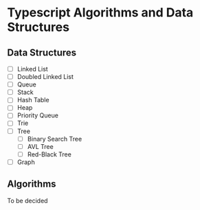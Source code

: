 # Typescript Algorithms and Data Structures

## Data Structures

- [ ] Linked List
- [ ] Doubled Linked List
- [ ] Queue
- [ ] Stack
- [ ] Hash Table
- [ ] Heap
- [ ] Priority Queue
- [ ] Trie
- [ ] Tree
  - [ ] Binary Search Tree
  - [ ] AVL Tree
  - [ ] Red-Black Tree
- [ ] Graph

## Algorithms

To be decided
